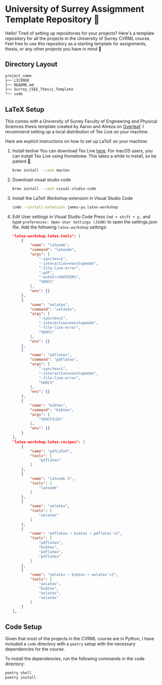 # University of Surrey Assigmment Template Repository 🦌
Hello! Tired of setting up repositories for your projects? Here's a template repository for all the projects in the University of Surrey CVRML course. Feel free to use this repository as a starting template for assignments, thesis, or any other projects you have in mind 🫶

## Directory Layout
```bash
project_name
├── LICENSE
├── README.md
├── Surrey_CSEE_Thesis_Template
└── code
```
## LaTeX Setup
This comes with a University of Surrey Faculty of Engineering and Physical Sciences thesis template created by Aaron and Alireza on [Overleaf](https://www.overleaf.com/latex/templates/surrey-feps-confirmation-report-template/kffgbyxwcrbg). I recommend setting up a local distribution of Tex Live on your machine.

Here are explicit instructions on how to set up LaTeX on your machine:

1. Install texlive
You can download Tex Live [here](https://www.tug.org/texlive/).
For macOS users, you can install Tex Live using Homebrew. This takes a while to install, so be patient 🐢.
    ```bash
    brew install --cask mactex
    ```

2. Download visual studio code
    ```bash
    brew install --cask visual-studio-code
    ```

3. Install the LaTeX Workshop extension in Visual Studio Code
    ```bash
    code --install-extension james-yu.latex-workshop
    ```

4. Edit User settings in Visual Studio Code
Press `Cmd + shift + p,` and type `preferences: Open User Settings (JSON)` to open the settings.json file. Add the following `latex-workshop` settings:
    ```json
    "latex-workshop.latex.tools": [
        {
            "name": "latexmk",
            "command": "latexmk",
            "args": [
                "-synctex=1",
                "-interaction=nonstopmode",
                "-file-line-error",
                "-pdf",
                "-outdir=%OUTDIR%",
                "%DOC%"
            ],
            "env": {}
        },
        {
            "name": "xelatex",
            "command": "xelatex",
            "args": [
                "-synctex=1",
                "-interaction=nonstopmode",
                "-file-line-error",
                "%DOC%"
            ],
            "env": {}
        },
        {
            "name": "pdflatex",
            "command": "pdflatex",
            "args": [
                "-synctex=1",
                "-interaction=nonstopmode",
                "-file-line-error",
                "%DOC%"
            ],
            "env": {}
        },
        {
            "name": "bibtex",
            "command": "bibtex",
            "args": [
                "%DOCFILE%"
            ],
            "env": {}
        }
    ],
    "latex-workshop.latex.recipes": [
        {
            "name": "pdfLaTeX",
            "tools": [
                "pdflatex"
            ]
        },
        {
            "name": "latexmk 🔃",
            "tools": [
                "latexmk"
            ]
        },
        {
            "name": "xelatex",
            "tools": [
                "xelatex"
            ]
        },
        {
            "name": "pdflatex ➞ bibtex ➞ pdflatex`×2",
            "tools": [
                "pdflatex",
                "bibtex",
                "pdflatex",
                "pdflatex"
            ]
        },
        {
            "name": "xelatex ➞ bibtex ➞ xelatex`×2",
            "tools": [
                "xelatex",
                "bibtex",
                "xelatex",
                "xelatex"
            ]
        }
    ],
    ```

## Code Setup
Given that most of the projects in the CVRML course are in Python, I have included a `code` directory with a `poetry` setup with the necessary dependencies for the course.

To install the dependencies, run the following commands in the code directory:
```bash
poetry shell
poetry install
```
